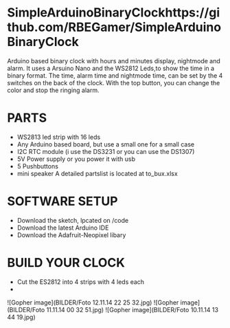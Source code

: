 # SimpleArduinoBinaryClockhttps://github.com/RBEGamer/SimpleArduinoBinaryClock
Arduino based binary clock with hours and minutes display, nightmode and alarm.
It uses a Arsuino Nano and the WS2812 Leds,to show the time in a binary format.
The time, alarm time and nightmode time, can be set by the 4 switches on the back of the clock.
With the top button, you can change the color and stop the ringing alarm.

# PARTS

* WS2813 led strip with 16 leds
* Any Arduino based board, but use a small one for a small case
* I2C RTC module (i use the DS3231 or you can use the DS1307)
* 5V Power supply or you power it with usb
* 5 Pushbuttons
* mini speaker
A detailed partslist is located at to_bux.xlsx

# SOFTWARE SETUP

* Download the sketch, lpcated on /code
* Download the latest Arduino IDE
* Download the Adafruit-Neopixel libary

# BUILD YOUR CLOCK

* Cut the ES2812 into 4 strips with 4 leds each
* 

![Gopher image](BILDER/Foto 12.11.14 22 25 32.jpg)
![Gopher image](BILDER/Foto 11.11.14 00 32 51.jpg)
![Gopher image](BILDER/Foto 10.11.14 13 44 19.jpg)
